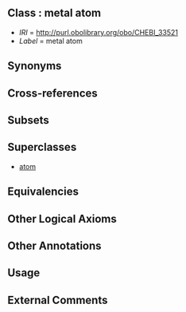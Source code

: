
## Class : metal atom

 * *IRI* = http://purl.obolibrary.org/obo/CHEBI_33521
 * *Label* = metal atom

## Synonyms


## Cross-references


## Subsets


## Superclasses

 * [atom](../../CHEBI/50/CHEBI_33250.md)

## Equivalencies


## Other Logical Axioms


## Other Annotations


## Usage


## External Comments

